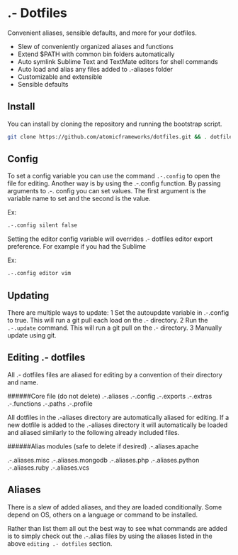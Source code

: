 # .- Dotfiles
Convenient aliases, sensible defaults, and more for your dotfiles.

* Slew of conveniently organized aliases and functions
* Extend $PATH with common bin folders automatically
* Auto symlink Sublime Text and TextMate editors for shell commands
* Auto load and alias any files added to .-aliases folder
* Customizable and extensible
* Sensible defaults


## Install
You can install by cloning the repository and running the bootstrap script.

```bash
git clone https://github.com/atomicframeworks/dotfiles.git && . dotfiles/bootstrap.sh
````

## Config
To set a config variable you can use the command `.-.config` to open the file for editing.
Another way is by using the .-.config function.  By passing arguments to .-. config you can set values.  The first argument is the variable name to set and the second is the value.

Ex:
````bash
.-.config silent false
````

Setting the editor config variable will overrides .- dotfiles editor export preference.  For example if you had the Sublime 

Ex:
````bash
.-.config editor vim
````
## Updating
There are multiple ways to update:
1 Set the autoupdate variable in .-.config to true.  This will run a git pull each load on the .- directory.
2 Run the `.-.update` command.  This will run a git pull on the .- directory.
3 Manually update using git.


## Editing .- dotfiles
All  .- dotfiles files are aliased for editing by a convention of their directory and name. 

######Core file (do not delete)
.-.aliases
.-.config
.-.exports
.-.extras
.-.functions
.-.paths
.-.profile

All dotfiles in the .-aliases directory are automatically aliased for editing.  If a new dotfile is added to the .-aliases directory it will automatically be loaded and aliased similarly to the following already included files.

######Alias modules (safe to delete if desired) 
.-.aliases.apache

.-.aliases.misc
.-.aliases.mongodb
.-.aliases.php
.-.aliases.python
.-.aliases.ruby
.-.aliases.vcs


## Aliases
There is a slew of added aliases, and they are loaded conditionally.  Some depend on OS, others on a language or command to be installed. 

Rather than list them all out the best way to see what commands are added is to simply check out the .-.alias files by using the aliases listed in the above `editing .- dotfiles` section.
